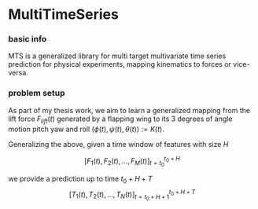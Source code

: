 # MultiTimeSeries

### basic info
MTS is a generalized library for multi target multivariate time series prediction for physical experiments, 
mapping kinematics to forces or vice-versa.

### problem setup
As part of my thesis work, we aim to learn a generalized mapping from the lift force $F_{lift}(t)$ generated by a flapping wing to its 3 degrees of angle motion pitch yaw and roll $\left(\phi(t), \psi(t), \theta(t)\right):=K(t)$.

Generalizing the above, given a time window of features with size $H$

$$[F_1(t),F_2(t),...,F_M(t)]_{t=t_0}^{t_0+H}$$

we provide a prediction up to time $t_0+H+T$
$$[T_1(t),T_2(t),...,T_N(t)]_{t=t_0+H+1}^{t_0+H+T}$$


